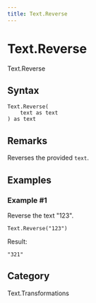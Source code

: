 ```yaml
---
title: Text.Reverse
---
```


# Text.Reverse


Text.Reverse


## Syntax

```powerquery
Text.Reverse(
    text as text
) as text
```


## Remarks

Reverses the provided <code>text</code>.


## Examples

### Example #1 
Reverse the text &#34;123&#34;.
```powerquery
Text.Reverse("123")
```

Result: 
```powerquery
"321"
```




## Category
Text.Transformations
